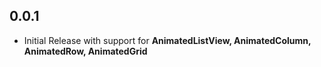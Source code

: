 ## 0.0.1

- Initial Release with support for **AnimatedListView, AnimatedColumn, AnimatedRow, AnimatedGrid**
